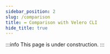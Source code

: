 ```yaml
---
sidebar_position: 2
slug: /comparison
title: ↔️ Comparison with Velero CLI
hide_title: true
---
```


:::info This page is under construction. 
:::
